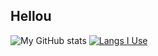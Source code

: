 ## Hellou 

![My GitHub stats](https://github-readme-stats.vercel.app/api?username=Piola-l&show_icons=true&theme=gruvbox&rank_icon=github&line_height=28&custom_title=My%20GitHub%20Stats)
[![Langs I Use](https://github-readme-stats.vercel.app/api/top-langs/?username=Piola-l&layout=donut&show_icons=true&theme=gruvbox&custom_title=Langs%20I%20Use)](https://github.com/anuraghazra/github-readme-stats)

